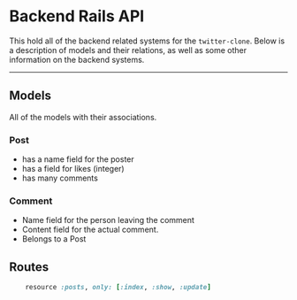 # Backend Rails API

This hold all of the backend related systems for the `twitter-clone`. Below is a description of models and their relations, as well as some other information on the backend systems.

--- 

## Models
All of the models with their associations.

### Post
* has a name field for the poster
* has a field for likes (integer)
* has many comments

### Comment
* Name field for the person leaving the comment
* Content field for the actual comment.
* Belongs to a Post

## Routes
```RUBY
    resource :posts, only: [:index, :show, :update]
```

